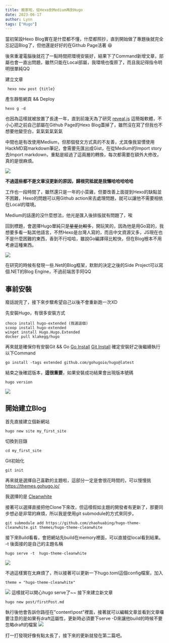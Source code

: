 ```yaml
---
title: 搬家啦，從Hexo到Medium再到Hugo
date: 2023-06-17
author: Lynn
tags: ["Hugo"]
---
```


當初架設Hexo Blog實在是什麼都不懂，什麼都照抄，直到開始做了專題後就完全忘記這Blog了，但他還是好好的在Github Page活著 :laughing: 

後來重灌電腦後就花了一點時間把環境安裝好，結果下了Command新增文章，部屬也會一直出問題，雖然只能在Local部屬，我環境也復原了，而且我記得指令明明很單純QQ

<!--more-->
建立文章
```
 hexo new post {title}
```
產生靜態網頁 && Deploy
```
hexo g -d
```

也因為這樣就被放置了長達一年，直到前幾天為了研究 [reveal.js](https://github.com/hakimel/reveal.js/) 這簡報軟體，不小心把之前自己部屬在Github Page的Hexo Blog蓋掉了，雖然沒在寫了但我也不想要他變空白，氣氣氣氣氣氣

中間也是有改使用Medium，但那個發文方式真的不友善，尤其像我習慣使用HackMD寫markdown筆記，會需要先匯出成Gist，在從Medium的Import story去Import markdown，重點是經過了這兩層的轉換，每次都需要在額外大修改，真的是很麻煩。

![](https://hackmd.io/_uploads/SJjiS4sD2.jpg)

**不過這些都不是文章沒更新的原因，歸根究柢就是我懶哈哈哈哈哈**

工作也一段時間了，雖然還只是一年的小菜雞，但要改善上面提到Hexo的缺點並不困難，Hexo的問題可以用Github action來去處理問題，就可以讓他不需要相依在Local的環境。

Medium的話還的沒什麼想法，他光是匯入後排版就有問題了，唉

回到標題，會選擇Hugo單純只是~~星星比較多~~，開玩笑的，因為他是用Go寫的，我想要多看一點其他語言，不然Hexo是台灣人寫的，而且中文資源又多，JS現在也不是什麼困難的東西，香到不行哈哈，雖說Go編譯得比較快，但在Blog根本不用考慮這種東西。

![](https://hackmd.io/_uploads/rkqpLIjPh.png)

在研究的時候有發現一些.Net的Blog框架，默默的決定之後的Side Project可以寫個.NET的Blog Engine，不過前端苦手阿QQ


## 事前安裝

廢話說完了，接下來步驟希望自己以後不會重新跑一次XD

先安裝Hugo，有很多安裝方式
```
choco install hugo-extended (我選這個)
scoop install hugo-extended
winget install Hugo.Hugo.Extended
docker pull klakegg/hugo
```
再來就是確保你有安裝Git && Go
[Go Install](https://go.dev/doc/install)
[Git Install](https://git-scm.com/book/en/v2/Getting-Started-Installing-Git)
確定安裝好之後繼續執行以下Command
```
go install -tags extended github.com/gohugoio/hugo@latest
```
結束之後確認版本，**這很重要**，如果安裝成功結果會出現版本號碼
```
hugo version
```
![](https://hackmd.io/_uploads/rJfSCEiD3.png)

## 開始建立Blog

首先直接建立個新網站
```
hugo new site my_first_site
```
切換到目錄
```
cd my_first_site
```
Git初始化
```
git init
```

再來就是選擇自己喜歡的主題啦，這部分一定是會很花時間的，可以慢慢挑
https://themes.gohugo.io/ 

我選擇的是 [Cleanwhite](https://themes.gohugo.io/themes/hugo-theme-cleanwhite/) 

接著可以選擇直接把他Clone下來改，但這樣假如主題的開發者有更新了，那要同步想必是非常的麻煩，所以我是使用git submodule的方式來同步。

```
git submodule add https://github.com/zhaohuabing/hugo-theme-cleanwhite.git themes/hugo-theme-cleanwhite
```
接下來Build看看，會把網站先build在memory裡面，可以直接從local看到結果。
-t 後面接的是自己的主題名稱
```
hugo serve -t  hugo-theme-cleanwhite
```
![](https://hackmd.io/_uploads/BkoGSSiD2.png)

不過這樣實在太麻煩了，所以接著可以更新一下hugo.toml這個config檔案，加入
```
theme = "hugo-theme-cleanwhite"
```
![](https://hackmd.io/_uploads/HkKvBriwn.png)
這樣就可以開心hugo serve了~~
接下來建立新文章
```
hugo new post/firstPost.md
```
執行後他會告訴你路徑在"content\post\"裡面，接著就可以編輯文章並看到文章囉
要注意的是如果有draft這屬性，更新時必須要下serve -D來讓他build的時候不要忽略draft的檔案
![](https://hackmd.io/_uploads/BkgfUSiv3.png)

打一打發現好像有點太長了，接下來的更新就發在第二篇吧。